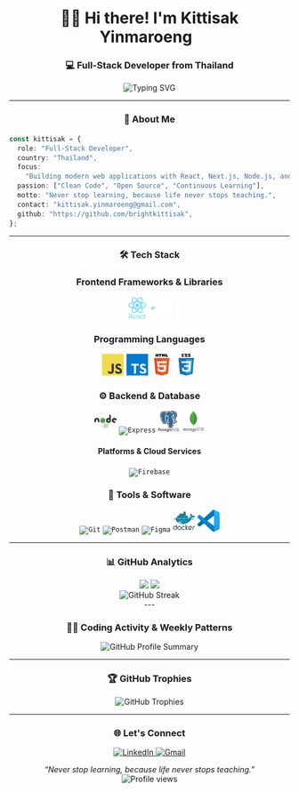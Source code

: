 <div align="center">

# 👋🏻 Hi there! I'm Kittisak Yinmaroeng  

### 💻 Full-Stack Developer from Thailand

<img src="https://readme-typing-svg.herokuapp.com?font=Fira+Code&pause=1000&color=38BDF8&center=true&vCenter=true&width=500&lines=Full+Stack+Developer+%F0%9F%92%BB;React+%7C+Next.js+%7C+TypeScript;Node.js+%7C+Express+%7C+MongoDB;Always+Learning+%F0%9F%93%9A" alt="Typing SVG" />

</div>

---

<div align="center">

### 🚀 About Me

</div>

```typescript
const kittisak = {
  role: "Full-Stack Developer",
  country: "Thailand",
  focus:
    "Building modern web applications with React, Next.js, Node.js, and TypeScript",
  passion: ["Clean Code", "Open Source", "Continuous Learning"],
  motto: "Never stop learning, because life never stops teaching.",
  contact: "kittisak.yinmaroeng@gmail.com",
  github: "https://github.com/brightkittisak",
};
```

---

<div align="center">
  
### 🛠️ Tech Stack

</div>

<div align="center">

### Frontend Frameworks & Libraries

<code><img height="40" alt="React" src="https://raw.githubusercontent.com/devicons/devicon/master/icons/react/react-original-wordmark.svg"></code>
<code><img height="40" alt="Tailwind CSS" src="https://raw.githubusercontent.com/devicons/devicon/master/icons/tailwindcss/tailwindcss-original-wordmark.svg"></code>

### Programming Languages

<code><img height="40" alt="JavaScript" src="https://raw.githubusercontent.com/devicons/devicon/master/icons/javascript/javascript-original.svg"></code>
<code><img height="40" alt="TypeScript" src="https://raw.githubusercontent.com/devicons/devicon/master/icons/typescript/typescript-original.svg"></code>
<code><img height="40" alt="HTML5" src="https://raw.githubusercontent.com/devicons/devicon/master/icons/html5/html5-original-wordmark.svg"></code>
<code><img height="40" alt="CSS3" src="https://raw.githubusercontent.com/devicons/devicon/master/icons/css3/css3-original-wordmark.svg"></code>

### ⚙️ Backend & Database

<div align="center">
  <code><img src="https://raw.githubusercontent.com/devicons/devicon/master/icons/nodejs/nodejs-original-wordmark.svg" width="40" alt="Node.js"></code>
  <code><img 
  src="https://cdn.simpleicons.org/express/FFFFFF" 
  width="40" 
  alt="Express"
></code>
  <code><img src="https://raw.githubusercontent.com/devicons/devicon/master/icons/postgresql/postgresql-original-wordmark.svg" width="40" alt="PostgreSQL"></code>
  <code><img src="https://raw.githubusercontent.com/devicons/devicon/master/icons/mongodb/mongodb-original-wordmark.svg" width="40" alt="MongoDB"></code>
</div>

#### Platforms & Cloud Services

<div align="center">
  <code><img src="https://www.vectorlogo.zone/logos/firebase/firebase-icon.svg" width="40" alt="Firebase"></code>
</div>

### 🧰 Tools & Software

<div align="center">
  <code><img src="https://www.vectorlogo.zone/logos/git-scm/git-scm-icon.svg" width="40" alt="Git"></code>
  <code><img src="https://www.vectorlogo.zone/logos/getpostman/getpostman-icon.svg" width="40" alt="Postman"></code>
  <code><img src="https://www.vectorlogo.zone/logos/figma/figma-icon.svg" width="40" alt="Figma"></code>
  <code><img src="https://raw.githubusercontent.com/devicons/devicon/master/icons/docker/docker-original-wordmark.svg" width="40" alt="Docker"></code>
  <code><img src="https://raw.githubusercontent.com/devicons/devicon/master/icons/vscode/vscode-original.svg" width="40" alt="VSCode"></code>

</div>

---

### 📊 GitHub Analytics

<div align="center">

<picture>
  <source
    srcset="https://github-readme-stats.vercel.app/api?username=brightkittisak&show_icons=true&theme=dark&hide_border=true&bg_color=0d1117&icon_color=6366f1&text_color=ffffff&title_color=6366f1"
    media="(prefers-color-scheme: dark)"
  />
  <source
    srcset="https://github-readme-stats.vercel.app/api?username=brightkittisak&show_icons=true&theme=default&hide_border=true&bg_color=ffffff&icon_color=6366f1&text_color=000000&title_color=6366f1"
    media="(prefers-color-scheme: light), (prefers-color-scheme: no-preference)"
  />
  <img height="180em" src="https://github-readme-stats.vercel.app/api?username=brightkittisak&show_icons=true&theme=dark&hide_border=true&bg_color=0d1117&icon_color=6366f1&text_color=ffffff&title_color=6366f1" />
</picture>

<picture>
  <source
    srcset="https://github-readme-stats.vercel.app/api/top-langs/?username=brightkittisak&layout=compact&theme=dark&hide_border=true&bg_color=0d1117&text_color=ffffff&title_color=6366f1"
    media="(prefers-color-scheme: dark)"
  />
  <source
    srcset="https://github-readme-stats.vercel.app/api/top-langs/?username=brightkittisak&layout=compact&theme=default&hide_border=true&bg_color=ffffff&text_color=000000&title_color=6366f1"
    media="(prefers-color-scheme: light), (prefers-color-scheme: no-preference)"
  />
  <img height="180em" src="https://github-readme-stats.vercel.app/api/top-langs/?username=brightkittisak&layout=compact&theme=dark&hide_border=true&bg_color=0d1117&text_color=ffffff&title_color=6366f1" />
</picture>

</div>

<div align="center">

<picture>
  <source
    srcset="https://streak-stats.demolab.com/?user=brightkittisak&theme=dark&hide_border=true&background=0d1117&stroke=6366f1&ring=6366f1&fire=6366f1&currStreakNum=ffffff&sideNums=ffffff&currStreakLabel=6366f1&sideLabels=6366f1&dates=ffffff&mode=weekly"
    media="(prefers-color-scheme: dark)"
  />
  <source
    srcset="https://streak-stats.demolab.com/?user=brightkittisak&theme=default&hide_border=true&background=ffffff&stroke=6366f1&ring=6366f1&fire=6366f1&currStreakNum=000000&sideNums=000000&currStreakLabel=6366f1&sideLabels=6366f1&dates=000000&mode=weekly"
    media="(prefers-color-scheme: light), (prefers-color-scheme: no-preference)"
  />
  <img src="https://streak-stats.demolab.com/?user=brightkittisak&theme=dark&hide_border=true&background=0d1117&stroke=6366f1&ring=6366f1&fire=6366f1&currStreakNum=ffffff&sideNums=ffffff&currStreakLabel=6366f1&sideLabels=6366f1&dates=ffffff&mode=weekly" alt="GitHub Streak" />
</picture>

</div>
---

### 💪🏻 Coding Activity & Weekly Patterns

<div align="center">
  <img src="https://github-profile-summary-cards.vercel.app/api/cards/profile-details?username=brightkittisak&theme=github_dark" alt="GitHub Profile Summary" />
</div>

---

### 🏆 GitHub Trophies

<div align="center">
  <img src="https://github-profile-trophy.vercel.app/?username=brightkittisak&theme=onestar&no-frame=true&no-bg=true&margin-w=4&title=MultiLanguage,Commit,Followers,Issues,Experience,PullRequest" alt="GitHub Trophies" />
</div>

---

<div align="center">
  <h3>🌐 Let's Connect</h3>
  <p>
    <a href="https://www.linkedin.com/in/kittisak-yinmaroeng-12b28b380/" target="_blank">
      <img src="https://img.shields.io/badge/LinkedIn-0A66C2?style=for-the-badge&logo=linkedin&logoColor=white" alt="LinkedIn"/>
    </a>
    <a href="mailto:kittisak.yinmaroeng@gmail.com?subject=Contact%20from%20GitHub">
        <img src="https://img.shields.io/badge/Gmail-D14836?style=for-the-badge&logo=gmail&logoColor=white" alt="Gmail"/>
    </a>
  </p>
  <em>“Never stop learning, because life never stops teaching.”</em>
  <br/>
  <img src="https://komarev.com/ghpvc/?username=brightkittisak&label=Profile%20views&color=38BDF8&style=flat" alt="Profile views" />
</div>
